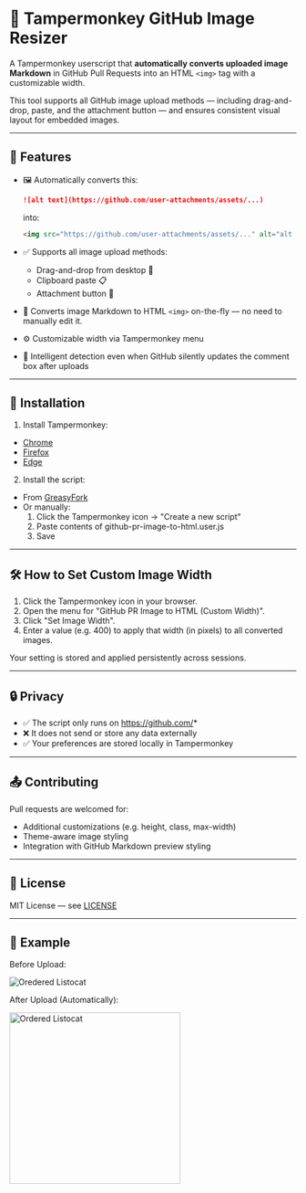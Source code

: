 # 📐 Tampermonkey GitHub Image Resizer

A Tampermonkey userscript that **automatically converts uploaded image Markdown** in GitHub Pull Requests into an HTML `<img>` tag with a customizable width.

This tool supports all GitHub image upload methods — including drag-and-drop, paste, and the attachment button — and ensures consistent visual layout for embedded images.

---

## 🚀 Features

- 🖼️ Automatically converts this:
  ```markdown
  ![alt text](https://github.com/user-attachments/assets/...)
  ```
  into:
  ```markdown
  <img src="https://github.com/user-attachments/assets/..." alt="alt text" width="300">
  ```

- ✅ Supports all image upload methods:
  - Drag-and-drop from desktop 💾
  - Clipboard paste 📋
  - Attachment button 📎
- 🔁 Converts image Markdown to HTML `<img>` on-the-fly — no need to manually edit it. 
- ⚙️ Customizable width via Tampermonkey menu
- 🧠 Intelligent detection even when GitHub silently updates the comment box after uploads

---

## 🧩 Installation

1. Install Tampermonkey:
  - [Chrome](https://tampermonkey.net/?ext=dhdg&browser=chrome)
  - [Firefox](https://tampermonkey.net/?ext=dhdg&browser=firefox)
  - [Edge](https://tampermonkey.net/?ext=dhdg&browser=edge)

2. Install the script:
  - From [GreasyFork](https://greasyfork.org/en/scripts/539143-github-image-resizer)
  - Or manually:
    1. Click the Tampermonkey icon → "Create a new script"
    2. Paste contents of github-pr-image-to-html.user.js
    3. Save

---

## 🛠 How to Set Custom Image Width

1. Click the Tampermonkey icon in your browser. 
2. Open the menu for "GitHub PR Image to HTML (Custom Width)". 
3. Click "Set Image Width". 
4. Enter a value (e.g. 400) to apply that width (in pixels) to all converted images.

Your setting is stored and applied persistently across sessions.

---

## 🔒 Privacy

- ✅ The script only runs on https://github.com/*
- ❌ It does not send or store any data externally 
- ✅ Your preferences are stored locally in Tampermonkey

---

## 📤 Contributing

Pull requests are welcomed for:

- Additional customizations (e.g. height, class, max-width)
- Theme-aware image styling
- Integration with GitHub Markdown preview styling

---

## 📄 License

MIT License — see [LICENSE]((https://github.com/miked49er/tampermonkey-github-image-resizer/blob/main/License.md))

---

## 🧪 Example

Before Upload:

![Oredered Listocat](https://github.com/user-attachments/assets/ebc19de7-8fc0-4d12-9495-1e51f5b05c6b)

After Upload (Automatically):

<img src="https://github.com/user-attachments/assets/ebc19de7-8fc0-4d12-9495-1e51f5b05c6b" alt="Ordered Listocat" width="300">
